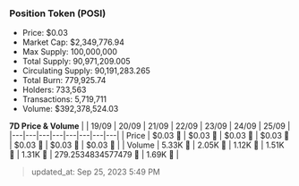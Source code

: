
  ### Position Token (POSI)
  - Price: $0.03
  - Market Cap: $2,349,776.94
  - Max Supply: 100,000,000
  - Total Supply: 90,971,209.005
  - Circulating Supply: 90,191,283.265
  - Total Burn: 779,925.74
  - Holders: 733,563
  - Transactions: 5,719,711
  - Volume: $392,378,524.03

  **7D Price & Volume**
  | | 19&#x2F;09 | 20&#x2F;09 | 21&#x2F;09 | 22&#x2F;09 | 23&#x2F;09 | 24&#x2F;09 | 25&#x2F;09 |
  |---|---|---|---|---|---|---|---|
  | Price | $0.03 🔻 | $0.03 🔻 | $0.03 🔻 | $0.03 🔻 | $0.03 🔻 | $0.03 🚀 | $0.03 🔻 |
  | Volume | 5.33K 🚀 | 2.05K 🔻 | 1.12K 🔻 | 1.51K 🚀 | 1.31K 🔻 | 279.2534834577479 🔻 | 1.69K 🚀 |

  > updated_at: Sep 25, 2023 5:49 PM

